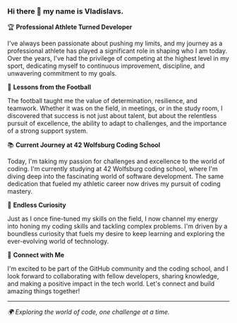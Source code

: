 ### Hi there 👋 my name is Vladislavs.


🏆 **Professional Athlete Turned Developer**

I've always been passionate about pushing my limits, and my journey as a professional athlete has played a significant role in shaping who I am today. Over the years, I've had the privilege of competing at the highest level in my sport, dedicating myself to continuous improvement, discipline, and unwavering commitment to my goals.

🧠 **Lessons from the Football**

The football taught me the value of determination, resilience, and teamwork. Whether it was on the field, in meetings, or in the study room, I discovered that success is not just about talent, but about the relentless pursuit of excellence, the ability to adapt to challenges, and the importance of a strong support system.

📚 **Current Journey at 42 Wolfsburg Coding School**

Today, I'm taking my passion for challenges and excellence to the world of coding. I'm currently studying at 42 Wolfsburg coding school, where I'm diving deep into the fascinating world of software development. The same dedication that fueled my athletic career now drives my pursuit of coding mastery.

🌟 **Endless Curiosity**

Just as I once fine-tuned my skills on the field, I now channel my energy into honing my coding skills and tackling complex problems. I'm driven by a boundless curiosity that fuels my desire to keep learning and exploring the ever-evolving world of technology.

🤝 **Connect with Me**

I'm excited to be part of the GitHub community and the coding school, and I look forward to collaborating with fellow developers, sharing knowledge, and making a positive impact in the tech world. Let's connect and build amazing things together!

---

*🌍 Exploring the world of code, one challenge at a time.*


<!--
**gabx13/gabx13** is a ✨ _special_ ✨ repository because its `README.md` (this file) appears on your GitHub profile.

Here are some ideas to get you started:

- 🔭 I’m currently working on ...
- 🌱 I’m currently learning ...
- 👯 I’m looking to collaborate on ...
- 🤔 I’m looking for help with ...
- 💬 Ask me about ...
- 📫 How to reach me: ...
- 😄 Pronouns: ...
- ⚡ Fun fact: ...
-->
